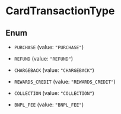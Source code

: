 

# CardTransactionType

## Enum


* `PURCHASE` (value: `"PURCHASE"`)

* `REFUND` (value: `"REFUND"`)

* `CHARGEBACK` (value: `"CHARGEBACK"`)

* `REWARDS_CREDIT` (value: `"REWARDS_CREDIT"`)

* `COLLECTION` (value: `"COLLECTION"`)

* `BNPL_FEE` (value: `"BNPL_FEE"`)



